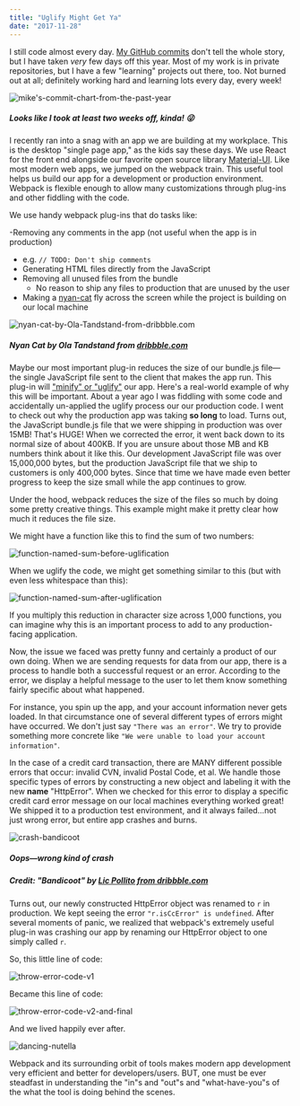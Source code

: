 ```yaml
---
title: "Uglify Might Get Ya"
date: "2017-11-28"
---
```


I still code almost every day. [My GitHub commits](https://github.com/m2mathew) don't tell the whole story, but I have taken _very_ few days off this year. Most of my work is in private repositories, but I have a few "learning" projects out there, too. Not burned out at all; definitely working hard and learning lots every day, every week!

![mike's-commit-chart-from-the-past-year](http://res.cloudinary.com/drumsensei/image/upload/v1517119461/github-commits-2017_i7zxep.png)

##### Looks like I took at least two weeks off, kinda! 😜

I recently ran into a snag with an app we are building at my workplace. This is the desktop "single page app," as the kids say these days. We use React for the front end alongside our favorite open source library [Material-UI](http://www.material-ui.com). Like most modern web apps, we jumped on the webpack train. This useful tool helps us build our app for a development or production environment. Webpack is flexible enough to allow many customizations through plug-ins and other fiddling with the code.

We use handy webpack plug-ins that do tasks like:

-Removing any comments in the app (not useful when the app is in production)

* e.g. `// TODO: Don't ship comments`
* Generating HTML files directly from the JavaScript
* Removing all unused files from the bundle
  * No reason to ship any files to production that are unused by the user
* Making a [nyan-cat](https://www.youtube.com/watch?v=QH2-TGUlwu4&t=46s) fly across the screen while the project is building on our local machine

![nyan-cat-by-Ola-Tandstand-from-dribbble.com](http://res.cloudinary.com/drumsensei/image/upload/v1517119656/catdribblegif2_bbmyfe.gif)

##### Nyan Cat by Ola Tandstand from [dribbble.com](https://dribbble.com)

Maybe our most important plug-in reduces the size of our bundle.js file—the single JavaScript file sent to the client that makes the app run. This plug-in will ["minify" or "uglify"](https://davidwalsh.name/compress-uglify) our app. Here's a real-world example of why this will be important. About a year ago I was fiddling with some code and accidentally un-applied the uglify process our our production code. I went to check out why the production app was taking **so long** to load. Turns out, the JavaScript bundle.js file that we were shipping in production was over 15MB! That's HUGE! When we corrected the error, it went back down to its normal size of about 400KB. If you are unsure about those MB and KB numbers think about it like this. Our development JavaScript file was over 15,000,000 bytes, but the production JavaScript file that we ship to customers is only 400,000 bytes. Since that time we have made even better progress to keep the size small while the app continues to grow.

Under the hood, webpack reduces the size of the files so much by doing some pretty creative things. This example might make it pretty clear how much it reduces the file size.

We might have a function like this to find the sum of two numbers:

![function-named-sum-before-uglification](http://res.cloudinary.com/drumsensei/image/upload/v1517119999/uglify-code-1_jkbsnm.png)

When we uglify the code, we might get something similar to this (but with even less whitespace than this):

![function-named-sum-after-uglification](http://res.cloudinary.com/drumsensei/image/upload/v1517119775/uglify-code-2_qne0qq.jpg)

If you multiply this reduction in character size across 1,000 functions, you can imagine why this is an important process to add to any production-facing application.

Now, the issue we faced was pretty funny and certainly a product of our own doing. When we are sending requests for data from our app, there is a process to handle both a successful request or an error. According to the error, we display a helpful message to the user to let them know something fairly specific about what happened.

For instance, you spin up the app, and your account information never gets loaded. In that circumstance one of several different types of errors might have occurred. We don't just say `"There was an error"`. We try to provide something more concrete like `"We were unable to load your account information"`.

In the case of a credit card transaction, there are MANY different possible errors that occur: invalid CVN, invalid Postal Code, et al. We handle those specific types of errors by constructing a new object and labeling it with the new **name** "HttpError". When we checked for this error to display a specific credit card error message on our local machines everything worked great! We shipped it to a production test environment, and it always failed…not just wrong error, but entire app crashes and burns.

![crash-bandicoot](http://res.cloudinary.com/drumsensei/image/upload/v1517121162/crash-bandicoot-dribbble_kn2q8z.jpg)

##### Oops—wrong kind of crash

##### Credit: "Bandicoot" by [Lic Pollito from dribbble.com](https://dribbble.com/licpollito)

Turns out, our newly constructed HttpError object was renamed to `r` in production. We kept seeing the error `"r.isCcError" is undefined`. After several moments of panic, we realized that webpack's extremely useful plug-in was crashing our app by renaming our HttpError object to one simply called `r`.

So, this little line of code:

![throw-error-code-v1](http://res.cloudinary.com/drumsensei/image/upload/v1517121169/uglify-code-3_pvh30c.jpg)

Became this line of code:

![throw-error-code-v2-and-final](http://res.cloudinary.com/drumsensei/image/upload/v1517121172/uglify-code-4_jekmpw.jpg)

And we lived happily ever after.

![dancing-nutella](http://res.cloudinary.com/drumsensei/image/upload/v1517121179/dancing_nutella_ejrihe.gif)

Webpack and its surrounding orbit of tools makes modern app development very efficient and better for developers/users. BUT, one must be ever steadfast in understanding the "in"s and "out"s and "what-have-you"s of the what the tool is doing behind the scenes.
